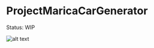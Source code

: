 # ProjectMaricaCarGenerator

Status: WIP

![alt text](https://lh5.googleusercontent.com/dizODZltrb8OTI8uvJKCL9TzgQ9Z6w_pQqZ2IzsCYGkcioMHFXFFhXfiHXxa4pN3uL2PuJaWq-PvDG5P4XS2=w1366-h656-rw)
